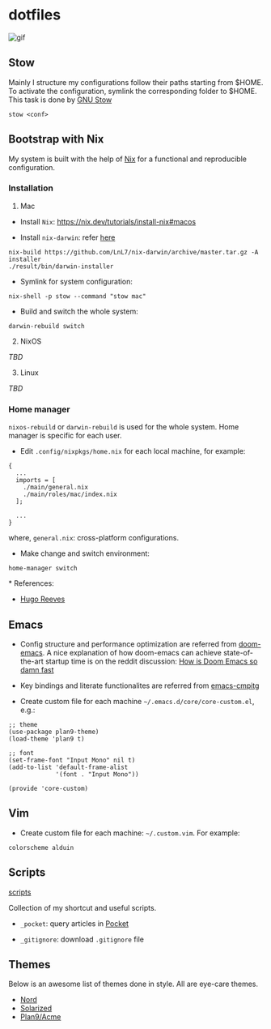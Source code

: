 # dotfiles

![gif](https://www.megghy.com/gif_animate/cartoni_animati/snoopy/70.gif)


## Stow

Mainly I structure my configurations follow their paths starting from
$HOME. To activate the configuration, symlink the corresponding folder
to $HOME. This task is done by [GNU Stow](https://www.gnu.org/software/stow/manual/stow.html)

```
stow <conf>
```


## Bootstrap with Nix

My system is built with the help of [Nix](https://nixos.org/) for a functional and
reproducible configuration.

### Installation

1. Mac

+ Install `Nix`: https://nix.dev/tutorials/install-nix#macos

+ Install `nix-darwin`: refer [here](https://daiderd.com/nix-darwin/)

```
nix-build https://github.com/LnL7/nix-darwin/archive/master.tar.gz -A installer
./result/bin/darwin-installer
```

* Symlink for system configuration:

```
nix-shell -p stow --command "stow mac"
```

* Build and switch the whole system:

```
darwin-rebuild switch
```

2. NixOS

*TBD*

3. Linux

*TBD*


### Home manager

`nixos-rebuild` or `darwin-rebuild` is used for the whole system.
Home manager is specific for each user.

+ Edit `.config/nixpkgs/home.nix` for each local machine, for example:

```
{
  ...
  imports = [
    ./main/general.nix
    ./main/roles/mac/index.nix
  ];

  ...
}
```

where, `general.nix`: cross-platform configurations.


+ Make change and switch environment:

```
home-manager switch
```


\* References:

* [Hugo Reeves](https://hugoreeves.com/posts/2019/nix-home/)


## Emacs

+ Config structure and performance optimization are referred from [doom-emacs](https://github.com/hlissner/doom-emacs/).
A nice explanation of how doom-emacs can achieve state-of-the-art startup time is on the reddit discussion: [How is Doom Emacs so damn fast](https://www.reddit.com/r/emacs/comments/f3ed3r/how_is_doom_emacs_so_damn_fast)

+ Key bindings and literate functionalites are referred from [emacs-cmpitg](https://github.com/cmpitg/emacs-cmpitg)

+ Create custom file for each machine
  `~/.emacs.d/core/core-custom.el`, e.g.:

```
;; theme
(use-package plan9-theme)
(load-theme 'plan9 t)

;; font
(set-frame-font "Input Mono" nil t)
(add-to-list 'default-frame-alist
             '(font . "Input Mono"))

(provide 'core-custom)
```

## Vim

+ Create custom file for each machine: `~/.custom.vim`. For example:

```
colorscheme alduin
```


## Scripts

[scripts](./scripts)

Collection of my shortcut and useful scripts.

+ `_pocket`: query articles in [Pocket](https://app.getpocket.com/)

+ `_gitignore`: download `.gitignore` file


## Themes

Below is an awesome list of themes done in style. All are eye-care themes.

+ [Nord](https://www.nordtheme.com/)
+ [Solarized](https://ethanschoonover.com/solarized/)
+ [Plan9/Acme](https://github.com/john2x/plan9-theme.el)
